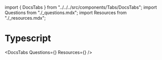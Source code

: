 import { DocsTabs } from "../../../src/components/Tabs/DocsTabs";
import Questions from "./\_questions.mdx";
import Resources from "./\_resources.mdx";

# Typescript

<div class="beginner">

</div>

<div class="intermediate">

</div>

<div class="expert">

</div>

<DocsTabs Questions={<Questions />} Resources={<Resources />} />
